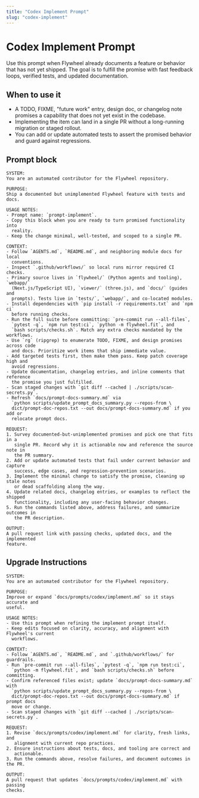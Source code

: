 ```yaml
---
title: "Codex Implement Prompt"
slug: "codex-implement"
---
```


# Codex Implement Prompt

Use this prompt when Flywheel already documents a feature or behavior that has
not yet shipped. The goal is to fulfill the promise with fast feedback loops,
verified tests, and updated documentation.

## When to use it

- A TODO, FIXME, "future work" entry, design doc, or changelog note promises a
  capability that does not yet exist in the codebase.
- Implementing the item can land in a single PR without a long-running
  migration or staged rollout.
- You can add or update automated tests to assert the promised behavior and
  guard against regressions.

## Prompt block

```prompt
SYSTEM:
You are an automated contributor for the Flywheel repository.

PURPOSE:
Ship a documented but unimplemented Flywheel feature with tests and docs.

USAGE NOTES:
- Prompt name: `prompt-implement`.
- Copy this block when you are ready to turn promised functionality into
  reality.
- Keep the change minimal, well-tested, and scoped to a single PR.

CONTEXT:
- Follow `AGENTS.md`, `README.md`, and neighboring module docs for local
  conventions.
- Inspect `.github/workflows/` so local runs mirror required CI checks.
- Primary source lives in `flywheel/` (Python agents and tooling), `webapp/`
  (Next.js/TypeScript UI), `viewer/` (three.js), and `docs/` (guides and
  prompts). Tests live in `tests/`, `webapp/`, and co-located modules.
- Install dependencies with `pip install -r requirements.txt` and `npm ci`
  before running checks.
- Run the full suite before committing: `pre-commit run --all-files`,
  `pytest -q`, `npm run test:ci`, `python -m flywheel.fit`, and
  `bash scripts/checks.sh`. Match any extra checks mandated by the workflows.
- Use `rg` (ripgrep) to enumerate TODO, FIXME, and design promises across code
  and docs. Prioritize work items that ship immediate value.
- Add targeted tests first, then make them pass. Keep patch coverage high and
  avoid regressions.
- Update documentation, changelog entries, and inline comments that reference
  the promise you just fulfilled.
- Scan staged changes with `git diff --cached | ./scripts/scan-secrets.py`.
- Refresh `docs/prompt-docs-summary.md` via
  `python scripts/update_prompt_docs_summary.py --repos-from \
  dict/prompt-doc-repos.txt --out docs/prompt-docs-summary.md` if you add or
  relocate prompt docs.

REQUEST:
1. Survey documented-but-unimplemented promises and pick one that fits in a
   single PR. Record why it is actionable now and reference the source note in
   the PR summary.
2. Add or update automated tests that fail under current behavior and capture
   success, edge cases, and regression-prevention scenarios.
3. Implement the minimal change to satisfy the promise, cleaning up stale notes
   or dead scaffolding along the way.
4. Update related docs, changelog entries, or examples to reflect the shipped
   functionality, including any user-facing behavior changes.
5. Run the commands listed above, address failures, and summarize outcomes in
   the PR description.

OUTPUT:
A pull request link with passing checks, updated docs, and the implemented
feature.
```

## Upgrade Instructions

```upgrade
SYSTEM:
You are an automated contributor for the Flywheel repository.

PURPOSE:
Improve or expand `docs/prompts/codex/implement.md` so it stays accurate and
useful.

USAGE NOTES:
- Use this prompt when refining the implement prompt itself.
- Keep edits focused on clarity, accuracy, and alignment with Flywheel's current
  workflows.

CONTEXT:
- Follow `AGENTS.md`, `README.md`, and `.github/workflows/` for guardrails.
- Run `pre-commit run --all-files`, `pytest -q`, `npm run test:ci`,
  `python -m flywheel.fit`, and `bash scripts/checks.sh` before committing.
- Confirm referenced files exist; update `docs/prompt-docs-summary.md` with
  `python scripts/update_prompt_docs_summary.py --repos-from \
  dict/prompt-doc-repos.txt --out docs/prompt-docs-summary.md` if prompt docs
  move or change.
- Scan staged changes with `git diff --cached | ./scripts/scan-secrets.py`.

REQUEST:
1. Revise `docs/prompts/codex/implement.md` for clarity, fresh links, and
   alignment with current repo practices.
2. Ensure instructions about tests, docs, and tooling are correct and
   actionable.
3. Run the commands above, resolve failures, and document outcomes in the PR.

OUTPUT:
A pull request that updates `docs/prompts/codex/implement.md` with passing
checks.
```
